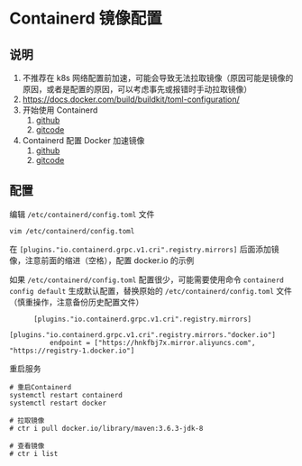 # Containerd 镜像配置

## 说明

1. 不推荐在 k8s 网络配置前加速，可能会导致无法拉取镜像（原因可能是镜像的原因，或者是配置的原因，可以考虑事先或报错时手动拉取镜像）
2. https://docs.docker.com/build/buildkit/toml-configuration/
3. 开始使用 Containerd
    1. [github](https://github.com/containerd/containerd/blob/main/docs/getting-started.md)
    2. [gitcode](https://gitcode.net/mirrors/containerd/containerd/-/blob/main/docs/getting-started.md)
4. Containerd 配置 Docker 加速镜像
    1. [github](https://github.com/containerd/containerd/blob/main/docs/cri/registry.md)
    2. [gitcode](https://gitcode.net/mirrors/containerd/containerd/-/blob/main/docs/cri/registry.md)

## 配置

编辑 `/etc/containerd/config.toml` 文件

```shell
vim /etc/containerd/config.toml
```

在 `[plugins."io.containerd.grpc.v1.cri".registry.mirrors]` 后面添加镜像，注意前面的缩进（空格），配置 docker.io 的示例

如果 `/etc/containerd/config.toml` 配置很少，可能需要使用命令 `containerd config default`
生成默认配置，替换原始的 `/etc/containerd/config.toml` 文件（慎重操作，注意备份历史配置文件）

```shell
      [plugins."io.containerd.grpc.v1.cri".registry.mirrors]
        [plugins."io.containerd.grpc.v1.cri".registry.mirrors."docker.io"]
          endpoint = ["https://hnkfbj7x.mirror.aliyuncs.com", "https://registry-1.docker.io"]
```

重启服务

```shell
# 重启Containerd
systemctl restart containerd
systemctl restart docker

# 拉取镜像
# ctr i pull docker.io/library/maven:3.6.3-jdk-8

# 查看镜像
# ctr i list
```
